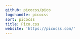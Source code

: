 ```yaml
---
github: picocss/pico
logohandle: picocss
sort: picocss
title: Pico.css
website: 'https://picocss.com/'
---
```

